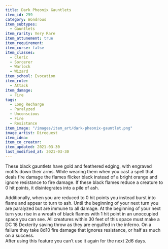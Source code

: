```yaml
---
title: Dark Pheonix Gauntlets
item_id: 259
category: Wondrous
item_subtypes:
  - Gauntlets
item_rarity: Very Rare
item_attunement: true
item_requirement:
item_curse: false
item_classes:
  - Cleric
  - Sorcerer
  - Warlock
  - Wizard
item_school: Evocation
item_role:
  - Attack
item_damage:
  - Fire
tags:
  - Long Recharge
  - Paralyzed
  - Unconscious
  - Fire
  - Resistance
item_image: "/images/item_art/dark-pheonix-gauntlet.png"
image_artist: Direquest
item_idea:
item_co_creator:
item_updated: 2021-03-30
last_modified_at: 2021-03-30
---
```


These black gauntlets have gold and feathered edging, with engraved motifs down their arms. While wearing them when you cast a spell that deals fire damage the flames flicker black instead of a bright orange and ignore resistance to fire damage. If these black flames reduce a creature to 0 hit points, it disintegrates into a pile of ash.

Additionally, when you are reduced to 0 hit points you instead burst into flame and appear to turn to ash. Until the beginning of your next turn you are paralyzed but are immune to all damage. At the beginning of your next turn you rise in a wreath of black flames with 1 hit point in an unoccupied space you can see. All creatures within 30 feet of this space must make a DC 18 Dexterity saving throw as they are engulfed in the inferno. On a failure they take 8d10 fire damage that ignores resistance, or half as much on a success.  
After using this feature you can’t use it again for the next 2d6 days.
